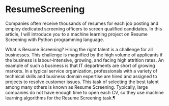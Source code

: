 # ResumeScreening


Companies often receive thousands of resumes for each job posting and employ dedicated screening officers  to screen qualified candidates. In this article, I will introduce you to a machine learning project on Resume Screening with Python programming language.



What is Resume Screening?
Hiring the right talent is a challenge for all businesses. This challenge is magnified by the high volume of applicants if the business is labour-intensive, growing, and facing high attrition rates.
An example of such a business is that IT departments are short of growing markets. In a typical service organization, professionals with a variety of technical skills and business domain expertise are hired and assigned to projects to resolve customer issues. This task of selecting the best talent among many others is known as Resume Screening.
Typically, large companies do not have enough time to open each CV, so they use machine learning algorithms for the Resume Screening task.¶
